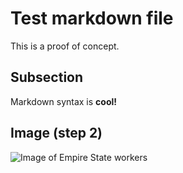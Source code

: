 # Test markdown file

This is a proof of concept.

## Subsection

Markdown syntax is **cool!**

## Image (step 2)

![Image of Empire State workers](https://1.bp.blogspot.com/-qLIw2SAQq30/XcinlF5PFZI/AAAAAAAASmo/lH2pY93_OsEWk5cfq8JpoHtIezjmsGnawCLcBGAsYHQ/s1600/Times_Most_Influental_Images%2B%25284%2529.jpg)
